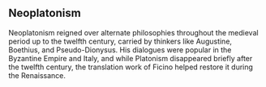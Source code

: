 ## Neoplatonism

Neoplatonism reigned over alternate philosophies throughout the medieval period up to the twelfth century, carried by thinkers like Augustine, Boethius, and Pseudo-Dionysus. His dialogues were popular in the Byzantine Empire and Italy, and while Platonism disappeared briefly after the twelfth century, the translation work of Ficino helped restore it during the Renaissance.